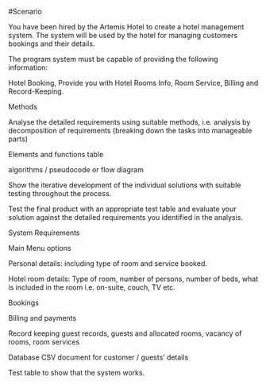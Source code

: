 #Scenario 

You have been hired by the Artemis Hotel to create a hotel management system.  The system will be used by the hotel for managing customers bookings and their details. 

The program system must be capable of providing the following information: 

Hotel Booking, Provide you with Hotel Rooms Info, Room Service, Billing and Record-Keeping. 

Methods 

Analyse the detailed requirements using suitable methods, i.e. analysis by decomposition of requirements (breaking down the tasks into manageable parts) 

Elements and functions table 

algorithms / pseudocode or flow diagram  

Show the iterative development of the individual solutions with suitable testing throughout the process.  

Test the final product with an appropriate test table and evaluate your solution against the detailed requirements you identified in the analysis. 

 

System Requirements 

Main Menu options 

Personal details: including type of room and service booked. 

Hotel room details: Type of room, number of persons, number of beds, what is included in the room i.e. on-suite, couch, TV etc. 

Bookings 

Billing and payments 

Record keeping guest records, guests and allocated rooms, vacancy of rooms, room services 

Database CSV document for customer / guests’ details 

Test table to show that the system works. 
